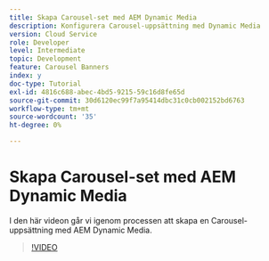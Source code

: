 ```yaml
---
title: Skapa Carousel-set med AEM Dynamic Media
description: Konfigurera Carousel-uppsättning med Dynamic Media
version: Cloud Service
role: Developer
level: Intermediate
topic: Development
feature: Carousel Banners
index: y
doc-type: Tutorial
exl-id: 4816c688-abec-4bd5-9215-59c16d8fe65d
source-git-commit: 30d6120ec99f7a95414dbc31c0cb002152bd6763
workflow-type: tm+mt
source-wordcount: '35'
ht-degree: 0%

---
```


# Skapa Carousel-set med AEM Dynamic Media

I den här videon går vi igenom processen att skapa en Carousel-uppsättning med AEM Dynamic Media.

>[!VIDEO](https://video.tv.adobe.com/v/335380?quality=12&learn=on)

